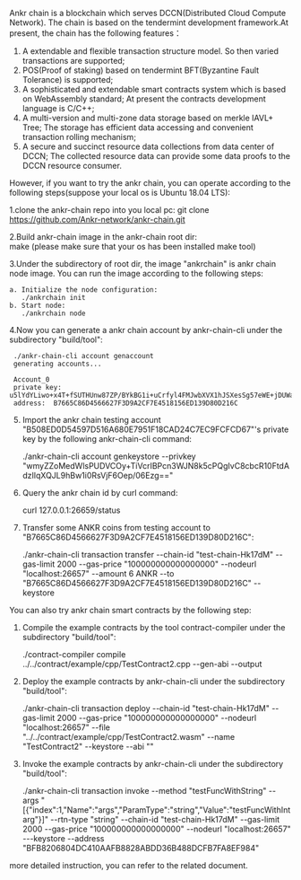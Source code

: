   Ankr chain is a blockchain which serves DCCN(Distributed Cloud Compute Network). The chain is based on the tendermint development framework.At present, the chain has the following features： 
  
  1. A extendable and flexible transaction structure model. So then varied transactions are supported;
  2. POS(Proof of staking) based on tendermint BFT(Byzantine Fault Tolerance) is supported;
  3. A sophisticated and extendable smart contracts system which is based on WebAssembly standard; At present the contracts development          language is C/C++;
  4. A multi-version and multi-zone data storage based on merkle IAVL+ Tree; The storage has efficient data accessing and convenient            transaction rolling mechanism;
  5. A secure and succinct resource data collections from data center of DCCN; The collected resource data can provide some data proofs to      the DCCN resource consumer.      
    
  However, if you want to try the ankr chain, you can operate according to the following steps(suppose your local os is Ubuntu 18.04 LTS): 
   
  1.clone the ankr-chain repo into you local pc: 
    git clone https://github.com/Ankr-network/ankr-chain.git
    
  2.Build ankr-chain image in the ankr-chain root dir:     
    make (please make sure that your os has been installed make tool)
    
  3.Under the subdirectory of root dir,  the image "ankrchain" is ankr chain node image. You can run the image according to the following steps: 
  
    a. Initialize the node configuration: 
       ./ankrchain init
    b. Start node:  
       ./ankrchain node  
       
  4.Now you can generate a ankr chain account by ankr-chain-cli under the subdirectory "build/tool": 
   
     ./ankr-chain-cli account genaccount
     generating accounts...

     Account_0
     private key:  u5lYdYLiwo+x4T+fSUTHUnw87ZP/BYkBG1i+uCrfyl4FMJwbXVX1hJSXesSg57eWE+jDUWaXraaw/N48U8kVUw==
     address:  B7665C86D4566627F3D9A2CF7E4518156ED139D80D216C
     
  5. Import the ankr chain testing account "B508ED0D54597D516A680E7951F18CAD24C7EC9FCFCD67"'s private key by the following ankr-chain-cli command: 
  
     ./ankr-chain-cli account genkeystore --privkey "wmyZZoMedWlsPUDVCOy+TiVcrIBPcn3WJN8k5cPQgIvC8cbcR10FtdAdzIlqXQJL9hBw1i0RsVjF6Oep/06Ezg=="
     
  6. Query the ankr chain id by curl command:
  
     curl 127.0.0.1:26659/status
     
  7. Transfer some ANKR coins from testing account to "B7665C86D4566627F3D9A2CF7E4518156ED139D80D216C": 
  
      ./ankr-chain-cli transaction  transfer --chain-id "test-chain-Hk17dM" --gas-limit 2000 --gas-price "100000000000000000" --nodeurl "localhost:26657" --amount 6 ANKR --to "B7665C86D4566627F3D9A2CF7E4518156ED139D80D216C" --keystore  <key store file>
  
  You can also try ankr chain smart contracts by the following step:
  
1. Compile the example contracts by the tool contract-compiler under the subdirectory "build/tool":

   ./contract-compiler compile ../../contract/example/cpp/TestContract2.cpp  --gen-abi --output <your abi file path>
  
2. Deploy the example contracts by ankr-chain-cli under the subdirectory "build/tool": 

   ./ankr-chain-cli transaction deploy --chain-id "test-chain-Hk17dM" --gas-limit 2000 --gas-price "100000000000000000" --nodeurl "localhost:26657" --file "../../contract/example/cpp/TestContract2.wasm" --name "TestContract2" --keystore  --abi ""
   
3. Invoke the example contracts by ankr-chain-cli under the subdirectory "build/tool":

   ./ankr-chain-cli transaction  invoke --method "testFuncWithString" --args "[{\"index\":1,\"Name\":\"args\",\"ParamType\":\"string\",\"Value\":\"testFuncWithInt arg\"}]" --rtn-type "string" --chain-id "test-chain-Hk17dM" --gas-limit 2000 --gas-price "100000000000000000" --nodeurl "localhost:26657" ---keystore  <key store file> --address "BFB8206804DC410AAFB8828ABDD36B488DCFB7FA8EF984"
  
  more detailed instruction, you can refer to the related document.
